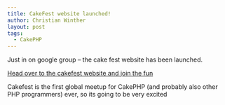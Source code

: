 ```yaml
---
title: CakeFest website launched!
author: Christian Winther
layout: post
tags:
  - CakePHP
---
```


Just in on google group &#8211; the cake fest website has been launched.

<a target="_blank" href="http://www.cakefest.org/">Head over to the cakefest website and join the fun</a>

Cakefest is the first global meetup for CakePHP (and probably also other PHP programmers) ever, so its going to be very excited
